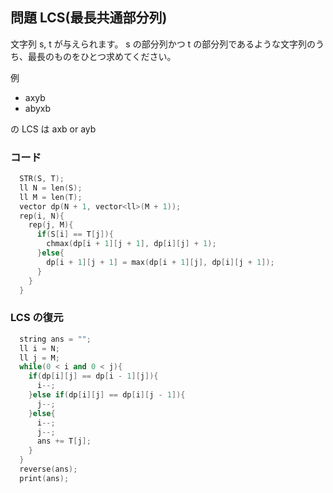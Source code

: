 <!--

verified
F - LCS
https://atcoder.jp/contests/dp/tasks/dp_f

-->
## 問題 LCS(最長共通部分列)
文字列 s, t が与えられます。 s の部分列かつ t の部分列であるような文字列のうち、最長のものをひとつ求めてください。

例
- axyb
- abyxb

の LCS は axb or ayb 

### コード
```cpp
  STR(S, T);
  ll N = len(S);
  ll M = len(T);
  vector dp(N + 1, vector<ll>(M + 1));
  rep(i, N){
    rep(j, M){
      if(S[i] == T[j]){
        chmax(dp[i + 1][j + 1], dp[i][j] + 1);
      }else{
        dp[i + 1][j + 1] = max(dp[i + 1][j], dp[i][j + 1]);
      }
    }
  }
```

### LCS の復元
```cpp
  string ans = "";
  ll i = N;
  ll j = M;
  while(0 < i and 0 < j){
    if(dp[i][j] == dp[i - 1][j]){
      i--;
    }else if(dp[i][j] == dp[i][j - 1]){
      j--;
    }else{
      i--;
      j--;
      ans += T[j];
    }
  }
  reverse(ans);
  print(ans);
```